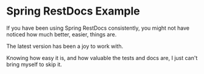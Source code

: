 # Spring RestDocs Example

If you have been using Spring RestDocs consistently, you might not have noticed how much better, easier, things are.

The latest version has been a joy to work with.

Knowing how easy it is, and how valuable the tests and docs are, I just can't bring myself to skip it.
